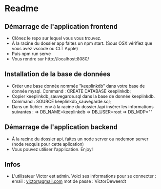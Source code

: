 # Readme

## Démarrage de l'application frontend

- Clônez le repo sur lequel vous vous trouvez.
- À la racine du dossier app faites un npm start. (Sous OSX vérifiez que vous avez vscode ou CLT Apple)
- Puis npm run serve
- Vous rendre sur http://localhost:8080/

## Installation de la base de données

- Créer une base donnée nommée "keeplinkdb" dans votre base de donnée mysql. Command : CREATE DATABASE keeplinkdb;
- Copier keeplinkdb_sauvegarde.sql dans la base de donnée keeplinkdb. Command : SOURCE keeplinkdb_sauvegarde.sql;
- Dans un fichier .env à la racine du dossier /api insérer les informations suivantes :
    => DB_NAME=keeplinkdb
    => DB_USER=root
    => DB_MDP=""

## Démarrage de l'application backend

- À la racine du dossier api, faites un node server ou nodemon server (node recquis pour cette aplication)
- Vous pouvez utiliser l'application. Enjoy!

## Infos

- L'utilisateur Victor est admin.
Voici ses informations pour se connecter :
email : victor@gmail.com
mot de passe : VictorDeweerdt